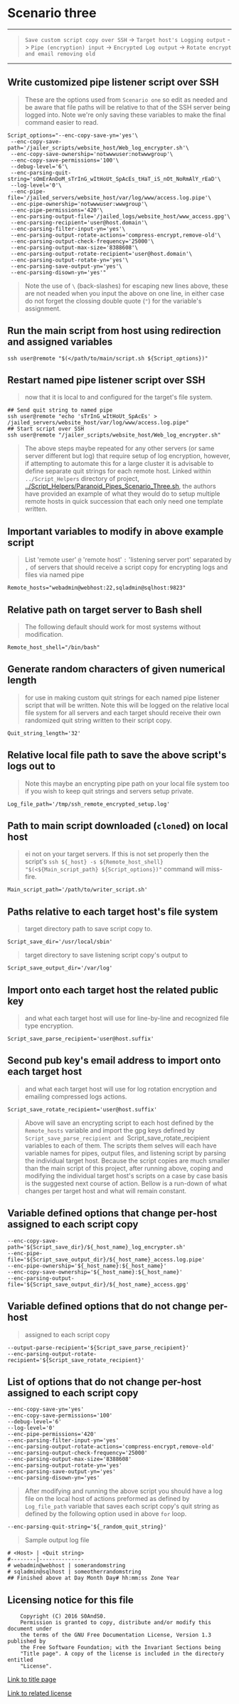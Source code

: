 # Scenario three

-----

> `Save custom script copy over SSH` -> `Target host's Logging output` ->
> `Pipe (encryption) input` -> `Encrypted Log output` ->
> `Rotate encrypt and email removing old`

-----

## Write customized pipe listener script over SSH

> These are the options used from `Scenario one` so edit as needed and be
> aware that file paths will be relative to that of the SSH server being logged
> into. Note we're only saving these variables to make the final command easier
> to read.

```
Script_options="--enc-copy-save-yn='yes'\
 --enc-copy-save-path='/jailer_scripts/website_host/Web_log_encrypter.sh'\
 --enc-copy-save-ownership='notwwwuser:notwwwgroup'\
 --enc-copy-save-permissions='100'\
 --debug-level='6'\
 --enc-parsing-quit-string='sOmErAnDoM_sTrInG_wItHoUt_SpAcEs_tHaT_iS_nOt_NoRmAlY_rEaD'\
 --log-level='0'\
 --enc-pipe-file='/jailed_servers/website_host/var/log/www/access.log.pipe'\
 --enc-pipe-ownership='notwwwuser:wwwgroup'\
 --enc-pipe-permissions='420'\
 --enc-parsing-output-file='/jailed_logs/website_host/www_access.gpg'\
 --enc-parsing-recipient='user@host.domain'\
 --enc-parsing-filter-input-yn='yes'\
 --enc-parsing-output-rotate-actions='compress-encrypt,remove-old'\
 --enc-parsing-output-check-frequency='25000'\
 --enc-parsing-output-max-size='8388608'\
 --enc-parsing-output-rotate-recipient='user@host.domain'\
 --enc-parsing-output-rotate-yn='yes'\
 --enc-parsing-save-output-yn='yes'\
 --enc-parsing-disown-yn='yes'"
```

> Note the use of `\` (back-slashes) for escaping new lines above, these are not
> neaded when you input the above on one line, in either case do not forget the
> clossing double quote (`"`) for the variable's assignment.

## Run the main script from host using redirection and assigned variables

```
ssh user@remote "$(</path/to/main/script.sh ${Script_options})"
```

## Restart named pipe listener script over SSH

> now that it is local to and configured for the target's file system.

```
## Send quit string to named pipe
ssh user@remote "echo 'sTrInG_wItHoUt_SpAcEs' > /jailed_servers/website_host/var/log/www/access.log.pipe"
## Start script over SSH
ssh user@remote "/jailer_scripts/website_host/Web_log_encrypter.sh"
```

> The above steps maybe repeated for any other servers (or same server
> different but log) that require setup of log encryption, however, if attempting
> to automate this for a large cluster it is advisable to define separate quit
> strings for each remote host. Linked within `../Script_Helpers` directory of
> project,
> [../Script_Helpers/Paranoid_Pipes_Scenario_Three.sh](../Script_Helpers/Paranoid_Pipes_Scenario_Three.sh),
> the authors have provided an example of what they would do to setup
> multiple remote hosts in quick succession that each only need one template
> written.

## Important variables to modify in above example script

> List 'remote user' `@` 'remote host' `:` 'listening server port' separated
> by `,` of servers that should receive a script copy for encrypting logs and
> files via named pipe

```
Remote_hosts="webadmin@webhost:22,sqladmin@sqlhost:9823"
```

## Relative path on target server to Bash shell

> The following default should work for most systems without modification.

```
Remote_host_shell="/bin/bash"
```

## Generate random characters of given numerical length

> for use in making custom quit strings for each named pipe listener script
> that will be written. Note this will be logged on the relative local file
> system for all servers and each target should receive their own randomized
> quit string written to their script copy.

```
Quit_string_length='32'
```

## Relative local file path to save the above script's logs out to

> Note this maybe an encrypting pipe path on your local file system too if you
> wish to keep quit strings and servers setup private.

```
Log_file_path='/tmp/ssh_remote_encrypted_setup.log'
```

## Path to main script downloaded (`clone`d) on local host

> ei not on your target servers. If this is not set properly then the script's
> `ssh ${_host} -s ${Remote_host_shell} "$(<${Main_script_path} ${Script_options})"`
> command will miss-fire.

```
Main_script_path='/path/to/writer_script.sh'
```

## Paths relative to each target host's file system

> target directory path to save script copy to.

```
Script_save_dir='/usr/local/sbin'
```

> target directory to save listening script copy's output to

```
Script_save_output_dir='/var/log'
```

## Import onto each target host the related public key

> and what each target host will use for line-by-line and recognized file type
> encryption.

```
Script_save_parse_recipient='user@host.suffix'
```

## Second pub key's email address to import onto each target host

> and what each target host will use for log rotation encryption and emailing
> compressed logs actions.

```
Script_save_rotate_recipient='user@host.suffix'
```

> Above will save an encrypting script to each host defined by the `Remote_hosts`
> variable and import the gpg keys defined by `Script_save_parse_recipient and
> `Script_save_rotate_recipient variables to each of them. The scripts them
> selves will each have variable names for pipes, output files, and listening
> script by parsing the individual target host. Because the script copies are
> much smaller than the main script of this project, after running above, coping
> and modifying the individual target host's scripts on a case by case basis is
> the suggested next course of action.
> Bellow is a run-down of what changes per target host and what will remain
> constant.

## Variable defined options that change per-host assigned to each script copy

```
--enc-copy-save-path='${Script_save_dir}/${_host_name}_log_encrypter.sh'
--enc-pipe-file='${Script_save_output_dir}/${_host_name}_access.log.pipe'
--enc-pipe-ownership='${_host_name}:${_host_name}'
--enc-copy-save-ownership='${_host_name}:${_host_name}'
--enc-parsing-output-file='${Script_save_output_dir}/${_host_name}_access.gpg'
```

## Variable defined options that do not change per-host

> assigned to each script copy

```
--output-parse-recipient='${Script_save_parse_recipient}'
--enc-parsing-output-rotate-recipient='${Script_save_rotate_recipient}'
```

## List of options that do not change per-host assigned to each script copy

```
--enc-copy-save-yn='yes'
--enc-copy-save-permissions='100'
--debug-level='6'
--log-level='0'
--enc-pipe-permissions='420'
--enc-parsing-filter-input-yn='yes'
--enc-parsing-output-rotate-actions='compress-encrypt,remove-old'
--enc-parsing-output-check-frequency='25000'
--enc-parsing-output-max-size='8388608'
--enc-parsing-output-rotate-yn='yes'
--enc-parsing-save-output-yn='yes'
--enc-parsing-disown-yn='yes'
```

> After modifying and running the above script you should have a log file on the
> local host of actions preformed as defined by `Log_file_path` variable that
> saves each script copy's quit string as defined by the following option used in
> above `for` loop.

```
--enc-parsing-quit-string='${_random_quit_string}'
```

> Sample output log file

```
# <Host> | <Quit string>
#--------|--------------
# webadmin@webhost | somerandomstring
# sqladmin@sqlhost | someotherrandomstring
## Finished above at Day Month Day# hh:mm:ss Zone Year
```

## Licensing notice for this file

```
    Copyright (C) 2016 S0AndS0.
    Permission is granted to copy, distribute and/or modify this document under
    the terms of the GNU Free Documentation License, Version 1.3 published by
    the Free Software Foundation; with the Invariant Sections being
    "Title page". A copy of the license is included in the directory entitled
    "License".
```

[Link to title page](Contributing_Financially.md)

[Link to related license](../Licenses/GNU_FDLv1.3_Documentation.md)
